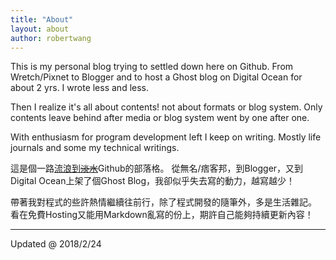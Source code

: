 ```yaml
---
title: "About"
layout: about
author: robertwang
---
```


This is my personal blog trying to settled down here on Github.
From Wretch/Pixnet to Blogger and to host a Ghost blog on Digital Ocean for about 2 yrs.
I wrote less and less.

Then I realize it's all about contents! not about formats or blog system.
Only contents leave behind after media or blog system went by one after one.

With enthusiasm for program development left I keep on writing.
Mostly life journals and some my technical writings.

這是個一路[流浪到~~淡水~~](https://www.youtube.com/watch?v=WFJX3_xji2k)Github的部落格。
從無名/痞客邦，到Blogger，又到Digital Ocean上架了個Ghost Blog，我卻似乎失去寫的動力，越寫越少！

帶著我對程式的些許熱情繼續往前行，除了程式開發的隨筆外，多是生活雜記。
看在免費Hosting又能用Markdown亂寫的份上，期許自己能夠持續更新內容！

--- 
Updated @ 2018/2/24